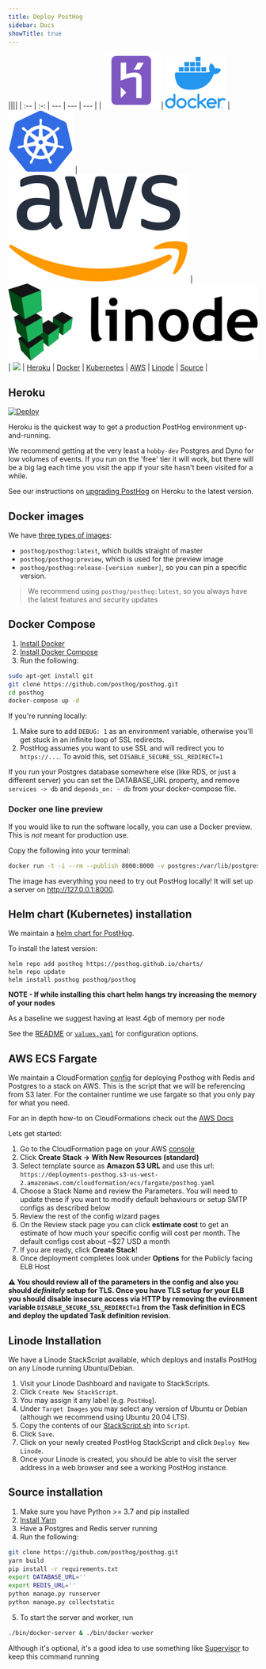 ```yaml
---
title: Deploy PostHog
sidebar: Docs
showTitle: true
---
```


||||
| :-- | :-: | --- | --- | --- |
| [![](../../src/images/install-heroku.png)](#heroku) | [![](../../src/images/install-docker.png)](#docker-compose) | [![](../../src/images/install-kubernetes.png)](#helm-chart-kubernetes-installation) | [![](../../src/images/install-aws.png)](#aws-ecs-fargate) | [![](../../src/images/install-linode.svg)](#linode) | [![](../../src/images/community-github.png)](#source-installation)
| <a href="#heroku" class="middle">Heroku</a> | <a href="#docker-compose" class="middle">Docker</a> | <a href="#helm-chart-kubernetes-installation" class="middle">Kubernetes</a> | <a href="#aws-ecs-fargate" class="middle">AWS</a> |  <a href="#linode" class="middle">Linode</a> | <a href="#source-installation" class="middle">Source</a> |

## Heroku

[![Deploy](https://www.herokucdn.com/deploy/button.svg)](https://heroku.com/deploy?template=https://github.com/posthog/posthog)

Heroku is the quickest way to get a production PostHog environment up-and-running.

We recommend getting at the very least a `hobby-dev` Postgres and Dyno for low volumes of events. If you run on the 'free' tier it will work, but there will be a big lag each time you visit the app if your site hasn't been visited for a while.

See our instructions on [upgrading PostHog](/docs/deployment/upgrading-posthog) on Heroku to the latest version.

## Docker images

We have [three types of images](https://hub.docker.com/r/posthog/posthog):

- `posthog/posthog:latest`, which builds straight of master
- `posthog/posthog:preview`, which is used for the preview image
- `posthog/posthog:release-[version number]`, so you can pin a specific version.

> We recommend using `posthog/posthog:latest`, so you always have the latest features and security updates

## Docker Compose

1. [Install Docker](https://docs.docker.com/installation/ubuntulinux/)
2. [Install Docker Compose](https://docs.docker.com/compose/install/)
3. Run the following:

```bash
sudo apt-get install git
git clone https://github.com/posthog/posthog.git
cd posthog
docker-compose up -d
```

If you're running locally:

1. Make sure to add `DEBUG: 1` as an environment variable, otherwise you'll get stuck in an infinite loop of SSL redirects.
1. PostHog assumes you want to use SSL and will redirect you to `https://...`. To avoid this, set `DISABLE_SECURE_SSL_REDIRECT=1`

If you run your Postgres database somewhere else (like RDS, or just a different server) you can set the DATABASE_URL property, and remove `services -> db` and `depends_on: - db` from your docker-compose file.

### Docker one line preview

If you would like to run the software locally, you can use a Docker preview. This is _not_ meant for production use.

Copy the following into your terminal:

```bash
docker run -t -i --rm --publish 8000:8000 -v postgres:/var/lib/postgresql posthog/posthog:preview
```

The image has everything you need to try out PostHog locally! It will set up a server on http://127.0.0.1:8000.

## Helm chart (Kubernetes) installation

We maintain a [helm chart for PostHog](https://github.com/PostHog/charts/tree/master/charts/posthog).

To install the latest version:

```shell script
helm repo add posthog https://posthog.github.io/charts/
helm repo update
helm install posthog posthog/posthog
```

**NOTE - If while installing this chart helm hangs try increasing the memory of your nodes**

As a baseline we suggest having at least 4gb of memory per node

See the [README](https://github.com/PostHog/charts/blob/master/charts/posthog/README.md) or
[`values.yaml`](https://github.com/PostHog/charts/blob/master/charts/posthog/values.yaml)
for configuration options.

## AWS ECS Fargate

We maintain a CloudFormation [config](https://github.com/PostHog/deployment/blob/master/aws/cloudformation/ecs/posthog.yaml) for deploying Posthog with Redis and Postgres to a stack on AWS. This is the script that we will be referencing from S3 later. For the container runtime we use fargate so that you only pay for what you need.

For an in depth how-to on CloudFormations check out the [AWS Docs](https://docs.aws.amazon.com/AWSCloudFormation/latest/UserGuide/GettingStarted.Walkthrough.html)

Lets get started:

1. Go to the CloudFormation page on your AWS [console](https://console.aws.amazon.com/cloudformation/)
1. Click **Create Stack -> With New Resources (standard)**
1. Select template source as **Amazon S3 URL** and use this url: `https://deployments-posthog.s3-us-west-2.amazonaws.com/cloudformation/ecs/fargate/posthog.yaml`
1. Choose a Stack Name and review the Parameters. You will need to update these if you want to modify default behaviours or setup SMTP configs as described below
1. Review the rest of the config wizard pages
1. On the Review stack page you can click **estimate cost** to get an estimate of how much your specific config will cost per month. The default configs cost about ~\$27 USD a month
1. If you are ready, click **Create Stack**!
1. Once deployment completes look under **Options** for the Publicly facing ELB Host

**⚠️ You should review all of the parameters in the config and also you should _definitely_ setup for TLS. Once you have TLS setup for your ELB you should disable insecure access via HTTP by removing the evironment variable `DISABLE_SECURE_SSL_REDIRECT=1` from the Task definition in ECS and deploy the updated Task definition revision.**

## Linode Installation

We have a Linode StackScript available, which deploys and installs PostHog on any Linode running Ubuntu/Debian.

1. Visit your Linode Dashboard and navigate to StackScripts.
1. Click `Create New StackScript`.
1. You may assign it any label (e.g. `PostHog`).
1. Under `Target Images` you may select any version of Ubuntu or Debian (although we recommend using Ubuntu 20.04 LTS).
1. Copy the contents of our [StackScript.sh](https://github.com/PostHog/deployment/tree/master/linode) into `Script`.
1. Click `Save`.
1. Click on your newly created PostHog StackScript and click `Deploy New Linode`.
1. Once your Linode is created, you should be able to visit the server address in a web browser and see a working PostHog instance.

## Source installation

1. Make sure you have Python >= 3.7 and pip installed
2. [Install Yarn](https://classic.yarnpkg.com/en/docs/install/#mac-stable)
3. Have a Postgres and Redis server running
4. Run the following:

```bash
git clone https://github.com/posthog/posthog.git
yarn build
pip install -r requirements.txt
export DATABASE_URL=''
export REDIS_URL=''
python manage.py runserver
python manage.py collectstatic
```

5. To start the server and worker, run

```bash
./bin/docker-server & ./bin/docker-worker
```

Although it's optional, it's a good idea to use something like [Supervisor](https://github.com/Supervisor/supervisor) to keep this command running
